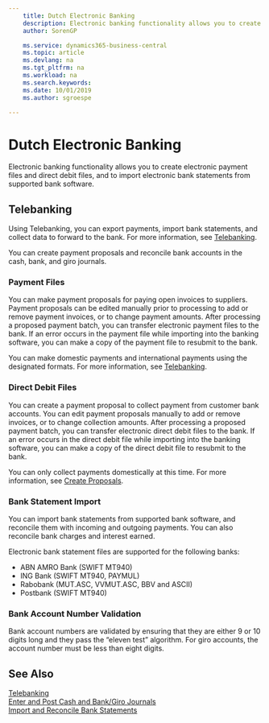 ```yaml
---
    title: Dutch Electronic Banking
    description: Electronic banking functionality allows you to create electronic payment files and direct debit files, and to import electronic bank statements from supported bank software.
    author: SorenGP

    ms.service: dynamics365-business-central
    ms.topic: article
    ms.devlang: na
    ms.tgt_pltfrm: na
    ms.workload: na
    ms.search.keywords:
    ms.date: 10/01/2019
    ms.author: sgroespe

---
```

# Dutch Electronic Banking
Electronic banking functionality allows you to create electronic payment files and direct debit files, and to import electronic bank statements from supported bank software.  

## Telebanking  
Using Telebanking, you can export payments, import bank statements, and collect data to forward to the bank. For more information, see [Telebanking](telebanking.md).  

You can create payment proposals and reconcile bank accounts in the cash, bank, and giro journals.  

### Payment Files  
You can make payment proposals for paying open invoices to suppliers. Payment proposals can be edited manually prior to processing to add or remove payment invoices, or to change payment amounts. After processing a proposed payment batch, you can transfer electronic payment files to the bank. If an error occurs in the payment file while importing into the banking software, you can make a copy of the payment file to resubmit to the bank.  

You can make domestic payments and international payments using the designated formats. For more information, see [Telebanking](telebanking.md).  

### Direct Debit Files  
You can create a payment proposal to collect payment from customer bank accounts. You can edit payment proposals manually to add or remove invoices, or to change collection amounts. After processing a proposed payment batch, you can transfer electronic direct debit files to the bank. If an error occurs in the direct debit file while importing into the banking software, you can make a copy of the direct debit file to resubmit to the bank.  

You can only collect payments domestically at this time. For more information, see [Create Proposals](how-to-create-proposals.md).  

### Bank Statement Import  
You can import bank statements from supported bank software, and reconcile them with incoming and outgoing payments. You can also reconcile bank charges and interest earned.  

Electronic bank statement files are supported for the following banks:  

- ABN AMRO Bank \(SWIFT MT940\)  
- ING Bank \(SWIFT MT940, PAYMUL\)  
- Rabobank \(MUT.ASC, VVMUT.ASC, BBV and ASCII\)  
- Postbank \(SWIFT MT940\)  

### Bank Account Number Validation  
Bank account numbers are validated by ensuring that they are either 9 or 10 digits long and they pass the “eleven test” algorithm. For giro accounts, the account number must be less than eight digits.  

## See Also  
[Telebanking](telebanking.md)   
[Enter and Post Cash and Bank/Giro Journals](how-to-enter-and-post-cash-and-bank-or-giro-journals.md)     
[Import and Reconcile Bank Statements](how-to-import-and-reconcile-bank-statements.md)

